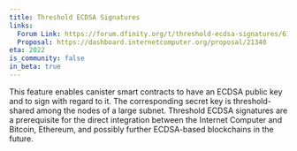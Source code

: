 ```yaml
---
title: Threshold ECDSA Signatures
links:
  Forum Link: https://forum.dfinity.org/t/threshold-ecdsa-signatures/6152
  Proposal: https://dashboard.internetcomputer.org/proposal/21340
eta: 2022
is_community: false
in_beta: true
---
```


This feature enables canister smart contracts to have an ECDSA public key and to sign with regard to it. The corresponding secret key is threshold-shared among the nodes of a large subnet. Threshold ECDSA signatures are a prerequisite for the direct integration between the Internet Computer and Bitcoin, Ethereum, and possibly further ECDSA-based blockchains in the future.
